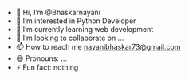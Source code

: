 - 👋 Hi, I’m @Bhaskarnayani
- 👀 I’m interested in Python Developer
- 🌱 I’m currently learning web development
- 💞️ I’m looking to collaborate on ...
- 📫 How to reach me nayanibhaskar73@gmail.com
- 😄 Pronouns: ...
- ⚡ Fun fact: nothing

<!---
Bhaskarnayani/Bhaskarnayani is a ✨ special ✨ repository because its `README.md` (this file) appears on your GitHub profile.
You can click the Preview link to take a look at your changes.
--->
